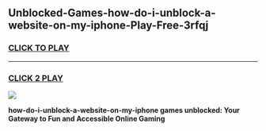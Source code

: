 
## Unblocked-Games-how-do-i-unblock-a-website-on-my-iphone-Play-Free-3rfqj
<h3>
<a href="https://premium76.site?title=how-do-i-unblock-a-website-on-my-iphone&ref=10A">CLICK TO PLAY</a></h3>
<hr>

<h3>
<a href="https://premium76.site?title=how-do-i-unblock-a-website-on-my-iphone&ref=10A">CLICK 2 PLAY</a>
  
</h3>

<a href="https://premium76.site?title=how-do-i-unblock-a-website-on-my-iphone&ref=10A"><img src="https://clearcache.store/games.png"></a>


**how-do-i-unblock-a-website-on-my-iphone games unblocked: Your Gateway to Fun and Accessible Online Gaming**
